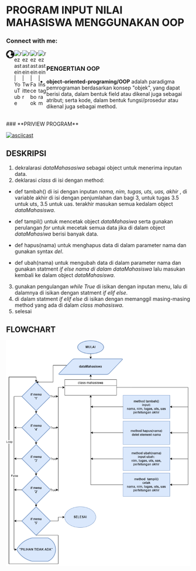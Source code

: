 # **PROGRAM INPUT NILAI MAHASISWA MENGGUNAKAN OOP**

### Connect with me:

[<img align="left" alt="rezastein.com" width="22px" src="https://raw.githubusercontent.com/iconic/open-iconic/master/svg/globe.svg" />](https://officialeinsteinpro.wordpress.com/)
[<img align="left" alt="rezastein| YouTube" width="22px" src="https://cdn.jsdelivr.net/npm/simple-icons@v3/icons/youtube.svg" />](https://www.youtube.com/channel/UCNKeQLX0b-a65ZVLIPlhc9w)
[<img align="left" alt="rezastein | Twitter" width="22px" src="https://cdn.jsdelivr.net/npm/simple-icons@v3/icons/twitter.svg" />](https://twitter.com/rezastein_)
[<img align="left" alt="rezastein | Facebook" width="22px" src="https://cdn.jsdelivr.net/npm/simple-icons@v3/icons/facebook.svg" />](https://www.facebook.com/rezastein.rezastein)

[<img align="left" alt="rezastein | Instagram" width="22px" src="https://cdn.jsdelivr.net/npm/simple-icons@v3/icons/instagram.svg" />](https://www.instagram.com/rezastein_)
<br />



### **PENGERTIAN OOP**
- **object-oriented-programing/OOP** adalah paradigma pemrograman berdasarkan konsep "objek", yang dapat berisi data, dalam bentuk field atau dikenal juga sebagai atribut; serta kode, dalam bentuk fungsi/prosedur atau dikenal juga sebagai method.
<br>
### **PRIVIEW PROGRAM**


[![asciicast](https://asciinema.org/a/458162.svg)](https://asciinema.org/a/458162)


## **DESKRIPSI**
1. dekralarasi *dataMahasasiwa* sebagai object untuk menerima inputan data.
2. deklarasi *class* di isi dengan method:
- def tambah() di isi dengan inputan *nama, nim, tugas, uts, uas, akhir* , di variable akhir di isi dengan penjumlahan dan bagi 3, untuk tugas 3.5 untuk uts, 3.5 untuk uas. terakhir masukan semua kedalam object *dataMahasiswa*.

- def tampil() untuk mencetak object *dataMahasiwa* serta gunakan perulangan *for* untuk mecetak semua data jika di dalam object  *dataMahasiwa* berisi banyak data.
- def hapus(nama) untuk menghapus data di dalam parameter nama dan gunakan syntax *del*.
- def ubah(nama) untuk mengubah data di dalam parameter nama  dan gunakan statment *if else nama di dalam dataMahasiswa* lalu masukan kembali ke dalam object *dataMahasiswa*.
3. gunakan pengulangan *while True* di isikan dengan inputan menu, lalu di dalamnya di isikan dengan statment *if elif else*.
4. di dalam statment *if elif else* di isikan dengan memanggil masing-masing method yang ada di dalam *class mahasiswa*.
5. selesai
## **FLOWCHART**
![eza](media/flowchart.png)
